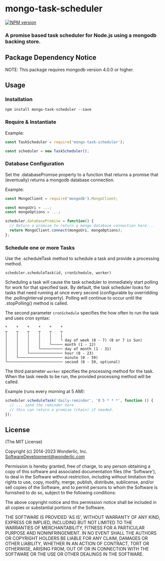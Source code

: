 # mongo-task-scheduler

[![NPM version](https://badge.fury.io/js/mongo-task-scheduler.svg)](http://badge.fury.io/js/mongo-task-scheduler)

### A promise based task scheduler for Node.js using a mongodb backing store.

## Package Dependency Notice

NOTE: This package requires mongodb version 4.0.0 or higher.

## Usage

### Installation

```
npm install mongo-task-scheduler --save
```

### Require & Instantiate

Example:

```javascript
const TaskScheduler = require('mongo-task-scheduler');

const scheduler = new TaskScheduler();
```

### Database Configuration

Set the .databasePromise property to a function that returns a promise that (eventually) returns a mongodb database connection.

Example:

```javascript
const MongoClient = require('mongodb').MongoClient;

const mongoUri = ...;
const mongoOptions = ...;

scheduler.databasePromise = function() {
  // Return a promise to return a mongo database connection here...
  return MongoClient.connect(mongoUri, mongoOptions);
};
```

### Schedule one or more Tasks

Use the .scheduleTask method to schedule a task and provide a processing method.

`scheduler.scheduleTask(id, cronSchedule, worker)`

Scheduling a task will cause the task scheduler to immediately start polling for work for that specified task. By default, the task scheduler looks for tasks that need running at once every second (configurable by overridding the .pollingInterval property). Polling will continue to occur until the .stopPolling() method is called.

The second parameter `cronSchedule` specifies the how often to run the task and uses cron syntax:

```
*    *    *    *    *    *
┬    ┬    ┬    ┬    ┬    ┬
│    │    │    │    │    |
│    │    │    │    │    └ day of week (0 - 7) (0 or 7 is Sun)
│    │    │    │    └───── month (1 - 12)
│    │    │    └────────── day of month (1 - 31)
│    │    └─────────────── hour (0 - 23)
│    └──────────────────── minute (0 - 59)
└───────────────────────── second (0 - 59, optional)
```

The third parameter `worker` specifies the processing method for the task. When the task needs to be run, the provided processing method will be called.

Example (runs every morning at 5 AM):

```javascript
scheduler.scheduleTask('daily-reminder', '0 5 * * *', function () {
  // ... send the reminder here
  // this can return a promise (chain) if needed.
});
```

## License

(The MIT License)

Copyright (c) 2014-2023 Wonderlic, Inc. <SoftwareDevelopment@wonderlic.com>

Permission is hereby granted, free of charge, to any person obtaining
a copy of this software and associated documentation files (the
'Software'), to deal in the Software without restriction, including
without limitation the rights to use, copy, modify, merge, publish,
distribute, sublicense, and/or sell copies of the Software, and to
permit persons to whom the Software is furnished to do so, subject to
the following conditions:

The above copyright notice and this permission notice shall be
included in all copies or substantial portions of the Software.

THE SOFTWARE IS PROVIDED 'AS IS', WITHOUT WARRANTY OF ANY KIND,
EXPRESS OR IMPLIED, INCLUDING BUT NOT LIMITED TO THE WARRANTIES OF
MERCHANTABILITY, FITNESS FOR A PARTICULAR PURPOSE AND NONINFRINGEMENT.
IN NO EVENT SHALL THE AUTHORS OR COPYRIGHT HOLDERS BE LIABLE FOR ANY
CLAIM, DAMAGES OR OTHER LIABILITY, WHETHER IN AN ACTION OF CONTRACT,
TORT OR OTHERWISE, ARISING FROM, OUT OF OR IN CONNECTION WITH THE
SOFTWARE OR THE USE OR OTHER DEALINGS IN THE SOFTWARE.
